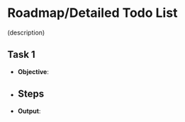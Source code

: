 # Roadmap/Detailed Todo List

(description)

## Task 1

- **Objective**:

- **Steps**
  -

- **Output**:
